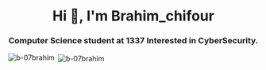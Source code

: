 <h1 align="center">Hi 👋, I'm Brahim_chifour</h1>
<h3 align="center">Computer Science student at 1337 Interested in CyberSecurity.</h3>










<p><img align="left" src="https://github-readme-stats.vercel.app/api/top-langs?username=b-07brahim&show_icons=true&locale=en&layout=compact" alt="b-07brahim" /></p>

<p>&nbsp;<img align="center" src="https://github-readme-stats.vercel.app/api?username=b-07brahim&show_icons=true&locale=en" alt="b-07brahim" /></p>



